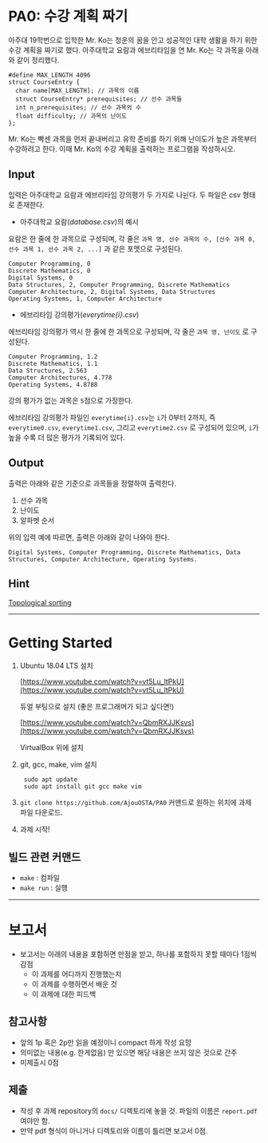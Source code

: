 # PA0: 수강 계획 짜기

아주대 19학번으로 입학한 Mr. Ko는 청운의 꿈을 안고 성공적인 대학 생활을 하기 위한 수강 계획을 짜기로 했다. 아주대학교 요람과 에브리타임을 연 Mr. Ko는 각 과목을 아래와 같이 정리했다.

    #define MAX_LENGTH 4096
    struct CourseEntry {
      char name[MAX_LENGTH]; // 과목의 이름
      struct CourseEntry* prerequisites; // 선수 과목들
      int n_prerequisites; // 선수 과목의 수
      float difficulty; // 과목의 난이도
    };

Mr. Ko는 빡센 과목을 먼저 끝내버리고 유학 준비를 하기 위해 난이도가 높은 과목부터 수강하려고 한다. 이때 Mr. Ko의 수강 계획을 출력하는 프로그램을 작성하시오.

## Input

입력은 아주대학교 요람과 에브리타임 강의평가 두 가지로 나뉜다. 두 파일은 csv 형태로 존재한다.

- 아주대학교 요람(*database.csv*)의 예시

요람은 한 줄에 한 과목으로 구성되며, 각 줄은  `과목 명, 선수 과목의 수, [선수 과목 0, 선수 과목 1, 선수 과목 2, ...]` 과 같은 포맷으로 구성된다.

    Computer Programming, 0
    Discrete Mathematics, 0
    Digital Systems, 0
    Data Structures, 2, Computer Programming, Discrete Mathematics
    Computer Architecture, 2, Digital Systems, Data Structures
    Operating Systems, 1, Computer Architecture

- 에브리타임 강의평가(*everytime{i}.csv*)

에브리타임 강의평가 역시 한 줄에 한 과목으로 구성되며, 각 줄은 `과목 명, 난이도` 로 구성된다.

    Computer Programming, 1.2
    Discrete Mathematics, 1.1
    Data Structures, 2.563
    Computer Architectures, 4.778
    Operating Systems, 4.8788

강의 평가가 없는 과목은 `5`점으로 가정한다.

에브리타임 강의평가 파일인 `everytime{i}.csv`는 `i`가 0부터 2까지, 즉 `everytime0.csv`, `everytime1.csv`, 그리고 `everytime2.csv` 로 구성되어 있으며, `i`가 높을 수록 더 많은 평가가 기록되어 있다.

## Output

출력은 아래와 같은 기준으로 과목들을 정렬하여 출력한다.

1. 선수 과목
2. 난이도
3. 알파벳 순서

위의 입력 예에 따르면, 출력은 아래와 같이 나와야 한다.

    Digital Systems, Computer Programming, Discrete Mathematics, Data Structures, Computer Architecture, Operating Systems.

## Hint

[Topological sorting](https://en.wikipedia.org/wiki/Topological_sorting)

---

# Getting Started

1. Ubuntu 18.04 LTS 설치

    [https://www.youtube.com/watch?v=vt5Lu_ltPkU](https://www.youtube.com/watch?v=vt5Lu_ltPkU)

    듀얼 부팅으로 설치 (좋은 프로그래머가 되고 싶다면!)

    [https://www.youtube.com/watch?v=QbmRXJJKsvs](https://www.youtube.com/watch?v=QbmRXJJKsvs)

    VirtualBox 위에 설치

2. git, gcc, make, vim 설치

        sudo apt update
        sudo apt install git gcc make vim

3. `git clone https://github.com/AjouOSTA/PA0` 커맨드로 원하는 위치에 과제 파일 다운로드.
4. 과제 시작!

## 빌드 관련 커맨드

- `make` : 컴파일
- `make run` : 실행

---

# 보고서

- 보고서는 아래의 내용을 포함하면 만점을 받고, 하나를 포함하지 못할 때마다 1점씩 감점
    - 이 과제를 어디까지 진행했는지
    - 이 과제를 수행하면서 배운 것
    - 이 과제에 대한 피드백

## 참고사항

- 앞의 1p 혹은 2p만 읽을 예정이니 compact 하게 작성 요망
- 의미없는 내용(e.g. 한게없음) 만 있으면 해당 내용은 쓰지 않은 것으로 간주
- 미제출시 0점

## 제출

- 작성 후 과제 repository의 `docs/` 디렉토리에 놓을 것. 파일의 이름은 `report.pdf` 여야만 함.
- 만약 pdf 형식이 아니거나 디렉토리와 이름이 틀리면 보고서 0점.
